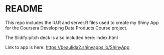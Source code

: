 # README

This repo includes the IU.R and server.R files used to create my Shiny App for the Coursera Developing Data Products Course project.

The Slidify pitch deck is also included here: index.html

Link to app is here: https://beaulida2.shinyapps.io/ShinyApp

